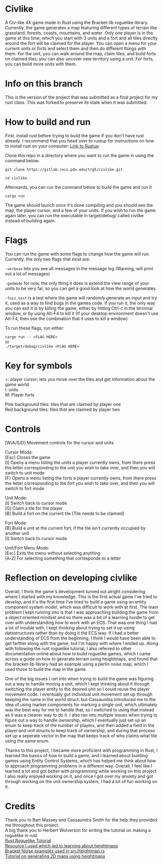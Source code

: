 # Civlike

A Civ-like 4X game made in Rust using the Bracket-lib roguelike library. 
Currently, the game generates a map featuring different types of terrain like 
grassland, forests, coasts, mountains, and water. Only one player is in the 
game at this time, which you start with 3 units and a fort and all tiles 
directly around the fort will be claimed for the player. You can open a menu 
for your current units or forts and select them and then do different things 
with them. For the unit, you can walk around the map, claim tiles, and build 
forts on claimed tiles; you can also uncover new territory using a unit. For 
forts, you can build more units with them.

# Info on this branch
This is the version of the project that was submitted as a final project for
my rust class. This was forked to preserve its state when it was submitted.

# How to build and run
First, install rust before trying to build the game if you don't have rust 
already. I recommend that you head over to rustup for instructions on how to 
install rust on your computer: [Link to Rustup](https://rustup.rs)       

Clone this repo in a directory where you want to run the game in using the
 command below:

`git clone https://gitlab.cecs.pdx.edu/trg5/civlike.git`

`cd civlike`

Afterwards, you can run the command below to build the game and run it

`cargo run`

The game should launch once it's done compiling and you should see the map, the 
player cursor, and a few of your units. If you wish to run the game again later, 
you can run the executable in target/debug/ called civlike instead of building 
again.

# Flags
You can run the game with some flags to change how the game will run. Currently, 
the only two flags that exist are: 

`-verbose` lets you see all messages in the message log 
(Warning, will print out a lot of messages)      

`-godmode` for now, the only thing it does is extend the view range of your 
units to be very far, so you can get a good look at how the world generates.       

`-fuzz_test` is a test where the game will randomly generate an input and try it,
used as a way to find bugs in the games code. If you run it, the only way you can
exit it is by killing the game, either by hitting Ctrl-c in the terminal window,
or by using Alt-F4 to kill it (If your desktop environment doesn't use Alt-F4,
then use the combination that it uses to kill a window)      


To run these flags, run either:

`cargo run -- <FLAG HERE>`      
or       
`./target/debug/civlike <FLAG HERE>`       

# Key for symbols     
+: player cursor; lets you move over the tiles and get information about the 
game world       
i: units       
M: Player forts      

Pink background tiles: tiles that are claimed by player one      
Red background tiles: tiles that are claimed by player two      

# Controls

[W/A/S/D] Movement controls for the cursor and units      

Cursor Mode:     
[Esc] Closes the game      
[I] Opens a menu listing the units a player currently owns, from there press 
the letter corresponding to the unit you wish to take over, and then you will 
switch to unit mode       
[F] Opens a menu listing the forts a player currently owns, from there press 
the letter corresponding to the fort you wish to take over, and then you will 
switch to fort mode       

Unit Mode:       
[I] Switch back to cursor mode        
[G] Claim a tile for the player       
[B] Build a fort on the current tile (Tile needs to be claimed)       

Fort Mode:       
[B] Build a unit at the current fort, if the tile isn't currently occupied 
by another unit      
[I] Switch back to cursor mode       

Unit/Fort Menu Mode:      
[Esc] Exits the menu without selecting anything       
[A-Z] For selecting something that corresponds to a letter      

# Reflection on developing civlike
Overall, I think the game's development turned out alright considering where I 
started with my knowledge. This is the first actual game I've tried to develop, 
and it's the first time I've tried to build a game using an entity component 
system model, which was difficult to work with at first. The main problem I kept 
running into is that I was approaching building the game from a object oriented 
mindset and so there was a bit of a learning hurdle to get over with 
understanding how to work with an ECS. That was one thing I had a lot of trouble
with, I kept thinking about trying to set it up using datastructures rather than
by doing it the ECS way. If I had a better understanding of ECS from the 
beginning, I think I would have been able to get farther along with the game, 
but I'm happy with where I ended up. Along with following the rust roguelike 
tutorial, I also referred to other documentation online about how to build 
roguelike games, which I came across a guide on how to generate terrain using 
heightmaps, and found that the bracket-lib library had an example using a 
perlin noise map, which I used those to build the map in the game. 

One of the big issues I ran into when trying to build the game was figuring out 
a way to handle moving a unit, which I kept thinking about it through 
switching the player entity to the desired unit so I could reuse the player 
movement code. I eventually got individual unit movement set up through 
keeping the name in the world struct, but Cassaundra introduced me to the idea 
of using marker components for marking a single unit, which ultimately was the 
best way for me to handle that, so I switched to using that instead as it was 
a cleaner way to do it. I also ran into multiple issues when trying to figure 
out a way to handle ownership, which I eventually just set up an enum to keep 
track of the number of players, and then added a field in the player and unit 
structs to keep track of ownership, and during that process set up a seperate 
vector in the map that keeps track of who claims what tile using the same enum.

Thanks to this project, I became more proficient with programming in Rust, 
I learned the basics of how to build a game, and I learned about building games
 using Entity Control Systems, which has helped me think about how to approach 
programming problems in a different way. Overall, I feel like I learned a lot 
and got better with programming while working on this project. I also really 
enjoyed working on it, and once I got over my anxiety and got through working 
on the unit ownership system, I had a lot of fun working on it.   

# Credits

Thank you to Bart Massey and Cassaundra Smith for the help they provided me 
throughout this project.     
A big thank you to Herbert Wolverson for writing the tutorial on making a 
roguelike in rust      
[Rust Roguelike Tutorial](https://bfnightly.bracketproductions.com/rustbook/chapter_0.html)     
[Resource I used which led to learning about heightmaps](https://github.com/marukrap/RoguelikeDevResources)      
[Bracket Noise examples used in src/heightmap.rs](https://github.com/amethyst/bracket-lib/tree/master/bracket-noise)      
[Tutorial on generating 2D maps using heightmaps](https://gillesleblanc.wordpress.com/2012/10/16/creating-a-random-2d-game-world-map/)      
